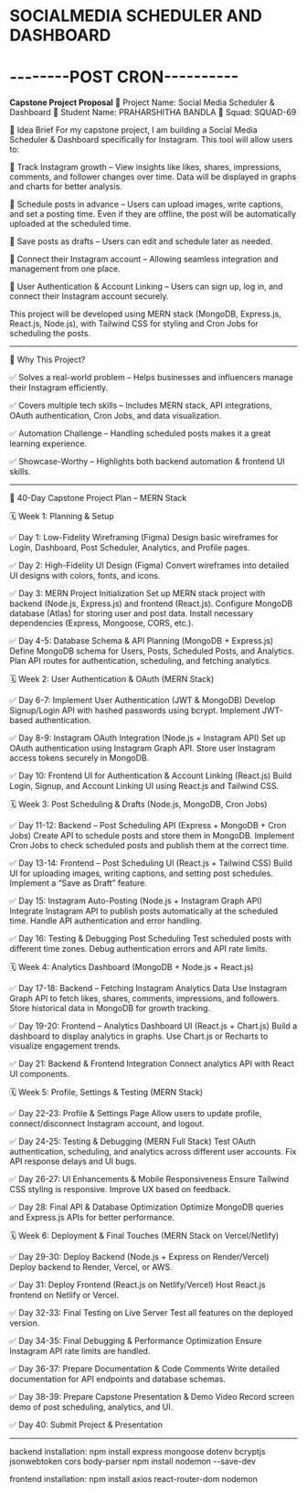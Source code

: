 # SOCIALMEDIA SCHEDULER AND DASHBOARD
# --------POST CRON----------

**Capstone Project Proposal**
📌 Project Name: Social Media Scheduler & Dashboard
 👤 Student Name: PRAHARSHITHA BANDLA
 📅 Squad: SQUAD-69

📖 Idea Brief
For my capstone project, I am building a Social Media Scheduler & Dashboard specifically for Instagram. This tool will allow users to:

🔹 Track Instagram growth – View insights like likes, shares, impressions, comments, and follower changes over time. Data will be displayed in graphs and charts for better analysis.

 🔹 Schedule posts in advance – Users can upload images, write captions, and set a posting time. Even if they are offline, the post will be automatically uploaded at the scheduled time.

 🔹 Save posts as drafts – Users can edit and schedule later as needed.

 🔹 Connect their Instagram account – Allowing seamless integration and management from one place.

 🔹 User Authentication & Account Linking – Users can sign up, log in, and connect their Instagram account securely.

This project will be developed using MERN stack (MongoDB, Express.js, React.js, Node.js), with Tailwind CSS for styling and Cron Jobs for scheduling the posts.

------------------------------------------------------------------------------------------------------------

 🚀 Why This Project?

✅ Solves a real-world problem – Helps businesses and influencers manage their Instagram efficiently.

✅ Covers multiple tech skills – Includes MERN stack, API integrations, OAuth authentication, Cron Jobs, and    data visualization.


✅ Automation Challenge – Handling scheduled posts makes it a great learning experience.

✅ Showcase-Worthy – Highlights both backend automation & frontend UI skills.

--------------------------------------------------------------------------------------------------------


📅 40-Day Capstone Project Plan – MERN Stack



🗓️ Week 1: Planning & Setup

✅ Day 1: Low-Fidelity Wireframing (Figma)
Design basic wireframes for Login, Dashboard, Post Scheduler, Analytics, and Profile pages.

✅ Day 2: High-Fidelity UI Design (Figma)
Convert wireframes into detailed UI designs with colors, fonts, and icons.

✅ Day 3: MERN Project Initialization
Set up MERN stack project with backend (Node.js, Express.js) and frontend (React.js).
Configure MongoDB database (Atlas) for storing user and post data.
Install necessary dependencies (Express, Mongoose, CORS, etc.).

✅ Day 4-5: Database Schema & API Planning (MongoDB + Express.js)
Define MongoDB schema for Users, Posts, Scheduled Posts, and Analytics.
Plan API routes for authentication, scheduling, and fetching analytics.



🗓️ Week 2: User Authentication & OAuth (MERN Stack)

✅ Day 6-7: Implement User Authentication (JWT & MongoDB)
Develop Signup/Login API with hashed passwords using bcrypt.
Implement JWT-based authentication.

✅ Day 8-9: Instagram OAuth Integration (Node.js + Instagram API)
Set up OAuth authentication using Instagram Graph API.
Store user Instagram access tokens securely in MongoDB.

✅ Day 10: Frontend UI for Authentication & Account Linking (React.js)
Build Login, Signup, and Account Linking UI using React.js and Tailwind CSS.



🗓️ Week 3: Post Scheduling & Drafts (Node.js, MongoDB, Cron Jobs)

✅ Day 11-12: Backend – Post Scheduling API (Express + MongoDB + Cron Jobs)
Create API to schedule posts and store them in MongoDB.
Implement Cron Jobs to check scheduled posts and publish them at the correct time.

✅ Day 13-14: Frontend – Post Scheduling UI (React.js + Tailwind CSS)
Build UI for uploading images, writing captions, and setting post schedules.
Implement a “Save as Draft” feature.

✅ Day 15: Instagram Auto-Posting (Node.js + Instagram Graph API)
Integrate Instagram API to publish posts automatically at the scheduled time.
Handle API authentication and error handling.

✅ Day 16: Testing & Debugging Post Scheduling
Test scheduled posts with different time zones.
Debug authentication errors and API rate limits.


🗓️ Week 4: Analytics Dashboard (MongoDB + Node.js + React.js)

✅ Day 17-18: Backend – Fetching Instagram Analytics Data
Use Instagram Graph API to fetch likes, shares, comments, impressions, and followers.
Store historical data in MongoDB for growth tracking.

✅ Day 19-20: Frontend – Analytics Dashboard UI (React.js + Chart.js)
Build a dashboard to display analytics in graphs.
Use Chart.js or Recharts to visualize engagement trends.

✅ Day 21: Backend & Frontend Integration
Connect analytics API with React UI components.


🗓️ Week 5: Profile, Settings & Testing (MERN Stack)

✅ Day 22-23: Profile & Settings Page
Allow users to update profile, connect/disconnect Instagram account, and logout.

✅ Day 24-25: Testing & Debugging (MERN Full Stack)
Test OAuth authentication, scheduling, and analytics across different user accounts.
Fix API response delays and UI bugs.

✅ Day 26-27: UI Enhancements & Mobile Responsiveness
Ensure Tailwind CSS styling is responsive.
Improve UX based on feedback.

✅ Day 28: Final API & Database Optimization
Optimize MongoDB queries and Express.js APIs for better performance.


🗓️ Week 6: Deployment & Final Touches (MERN Stack on Vercel/Netlify)

✅ Day 29-30: Deploy Backend (Node.js + Express on Render/Vercel)
Deploy backend to Render, Vercel, or AWS.

✅ Day 31: Deploy Frontend (React.js on Netlify/Vercel)
Host React.js frontend on Netlify or Vercel.

✅ Day 32-33: Final Testing on Live Server
Test all features on the deployed version.

✅ Day 34-35: Final Debugging & Performance Optimization
Ensure Instagram API rate limits are handled.

✅ Day 36-37: Prepare Documentation & Code Comments
Write detailed documentation for API endpoints and database schemas.

✅ Day 38-39: Prepare Capstone Presentation & Demo Video
Record screen demo of post scheduling, analytics, and UI.

✅ Day 40: Submit Project & Presentation

----------------------------------------------------

backend installation:
npm install express mongoose dotenv bcryptjs jsonwebtoken cors body-parser
npm install nodemon --save-dev


frontend installation:
npm install axios react-router-dom nodemon